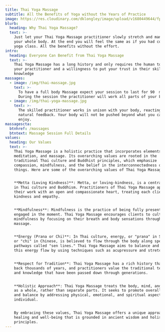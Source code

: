 ```yaml
---
title: Thai Yoga Massage
subtitle: All the Benefits of Yoga without the Years of Practice 
image: https://res.cloudinary.com/dklongley/image/upload/v1680449644/fpbanner.jpg
blurb:
  heading: Why Thai Yoga Massage?
  text: >-
    Just let your Thai Yoga Massage practitioner slowly stretch and manipulate
    your whole body. At the end you will feel the same as if you had completed a
    yoga class. All the benefits without the effort.
intro:
  heading: Everyone Can Benefit from Thai Yoga Massage
  text: >-
    Thai Yoga Massage has a long history and only requires the human touch of
    your practitioner and a willingness to put your trust in their skill and
    knowledge
massages:
  - image: /img/thai-massage.jpg
    text: >-
      To have a full body Massage expect your session to last for 90  minutes.
      During the session the practitioner will work all parts of your body.
  - image: /img/thai-yoga-massage.jpg
    text: >-
      The skilled practitioner works in unison with your body, reacting to the
      natural feedback. Your body will not be pushed beyond what you can safely
      enjoy.
massagescta:
  btnhref: /massages
  btntext: Massage Session Full Details
values:
  heading: Our Values
  text: >-
    Thai Yoga Massage is a holistic practice that incorporates elements of yoga,
    meditation, and massage. Its overarching values are rooted in the
    traditional Thai culture and Buddhist principles, which emphasize
    compassion, mindfulness, and the belief in the interconnectedness of all
    things. Here are some of the overarching values of Thai Yoga Massage


    **Metta (Loving Kindness)**: Metta, or loving-kindness, is a central value
    in Thai culture and Buddhism. Practitioners of Thai Yoga Massage approach
    their work with an open and compassionate heart, treating each client with
    kindness and empathy.


    **Mindfulness**: Mindfulness is the practice of being fully present and
    engaged in the moment. Thai Yoga Massage encourages clients to cultivate
    mindfulness by focusing on their breath and body sensations throughout the
    massage.


    **Energy (Prana or Chi)**: In Thai culture, energy, or "prana" in Sanskrit
    or "chi" in Chinese, is believed to flow through the body along specific
    pathways called "sen lines." Thai Yoga Massage aims to balance and stimulate
    this energy flow by using techniques such as acupressure and stretching.


    **Respect for Tradition**: Thai Yoga Massage has a rich history that dates
    back thousands of years, and practitioners value the traditional techniques
    and knowledge that have been passed down through generations.


    **Holistic Approach**: Thai Yoga Massage treats the body, mind, and spirit
    as a whole, rather than separate parts. It seeks to promote overall wellness
    and balance by addressing physical, emotional, and spiritual aspects of the
    individual.


    By embracing these values, Thai Yoga Massage offers a unique approach to
    healing and well-being that is grounded in ancient wisdom and holistic
    principles.
---
```


